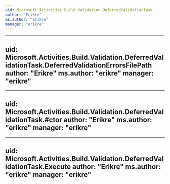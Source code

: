 ```yaml
---
uid: Microsoft.Activities.Build.Validation.DeferredValidationTask
author: "Erikre"
ms.author: "erikre"
manager: "erikre"
---
```


---
uid: Microsoft.Activities.Build.Validation.DeferredValidationTask.DeferredValidationErrorsFilePath
author: "Erikre"
ms.author: "erikre"
manager: "erikre"
---

---
uid: Microsoft.Activities.Build.Validation.DeferredValidationTask.#ctor
author: "Erikre"
ms.author: "erikre"
manager: "erikre"
---

---
uid: Microsoft.Activities.Build.Validation.DeferredValidationTask.Execute
author: "Erikre"
ms.author: "erikre"
manager: "erikre"
---

